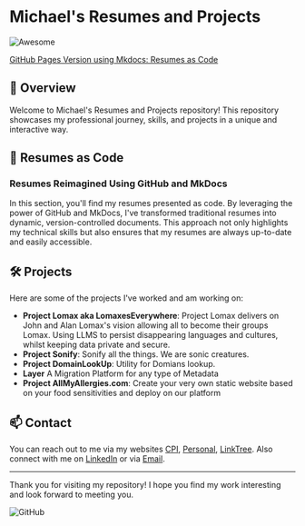 # Michael's Resumes and Projects

![Awesome](https://img.shields.io/badge/Awesome-README-blue.svg)

[GitHub Pages Version using Mkdocs: Resumes as Code](https://michaelcolletti.github.io/resume-warehouse/)

## 🚀 Overview

Welcome to Michael's Resumes and Projects repository! This repository showcases my professional journey, skills, and projects in a unique and interactive way.

## 📄 Resumes as Code

### Resumes Reimagined Using GitHub and MkDocs

In this section, you'll find my resumes presented as code. By leveraging the power of GitHub and MkDocs, I've transformed traditional resumes into dynamic, version-controlled documents. This approach not only highlights my technical skills but also ensures that my resumes are always up-to-date and easily accessible.

## 🛠️ Projects

Here are some of the projects I've worked and am working on:

- **Project Lomax aka LomaxesEverywhere**: Project Lomax delivers on John and Alan Lomax's vision allowing all to become their groups Lomax. Using LLMS to persist disappearing languages and cultures, whilst keeping data private and secure. 
- **Project Sonify**: Sonify all the things. We are sonic creatures.
- **Project DomainLookUp**: Utility for Domians lookup.
- **Layer** A Migration Platform for any type of Metadata
- **Project AllMyAllergies.com**: Create your very own static website based on your food sensitivities and deploy on our platform 

## 📫 Contact

You can reach out to me via my websites [CPI](https://cpossibilities.com), [Personal](http://michaelcolletti.com), [LinkTree](https://linktr.ee/michaelcolletti). Also connect with me on [LinkedIn](https://www.linkedin.com/in/michaelgcolletti) or via [Email](mailto:devnullid+github@gmail.com).

---

Thank you for visiting my repository! I hope you find my work interesting and look forward to meeting you. 

![GitHub](https://img.shields.io/github/followers/michaelcolletti?style=social)
